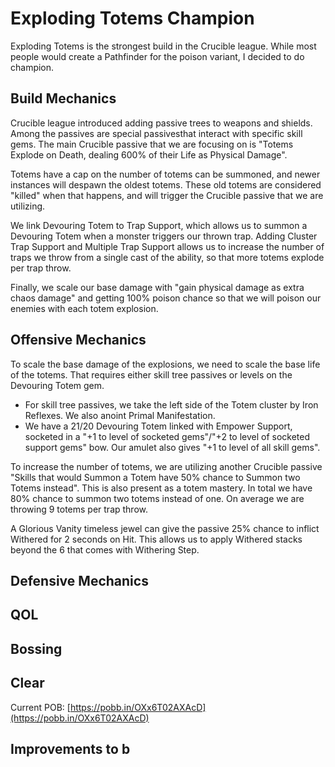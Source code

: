 # Exploding Totems Champion

Exploding Totems is the strongest build in the Crucible league. While most people would create a Pathfinder for the poison variant, I decided to do champion.


## Build Mechanics
Crucible league introduced adding passive trees to weapons and shields. Among the passives are special passivesthat interact with specific skill gems. The main Crucible passive that we are focusing on is "Totems Explode on Death, dealing 600% of their Life as Physical Damage".

Totems have a cap on the number of totems can be summoned, and newer instances will despawn the oldest totems. These old totems are considered "killed" when that happens, and will trigger the Crucible passive that we are utilizing. 

We link Devouring Totem to Trap Support, which allows us to summon a Devouring Totem when a monster triggers our thrown trap. Adding Cluster Trap Support and Multiple Trap Support allows us to increase the number of traps we throw from a single cast of the ability, so that more totems explode per trap throw.

Finally, we scale our base damage with "gain physical damage as extra chaos damage" and getting 100% poison chance so that we will poison our enemies with each totem explosion. 

## Offensive Mechanics
To scale the base damage of the explosions, we need to scale the base life of the totems. That requires either skill tree passives or levels on the Devouring Totem gem. 
- For skill tree passives, we take the left side of the Totem cluster by Iron Reflexes. We also anoint Primal Manifestation.
- We have a 21/20 Devouring Totem linked with Empower Support, socketed in a "+1 to level of socketed gems"/"+2 to level of socketed support gems" bow. Our amulet also gives "+1 to level of all skill gems".

To increase the number of totems, we are utilizing another Crucible passive "Skills that would Summon a Totem have 50% chance to Summon two Totems instead". This is also present as a totem mastery. In total we have 80% chance to summon two totems instead of one. On average we are throwing 9 totems per trap throw.

A Glorious Vanity timeless jewel can give the passive 25% chance to inflict Withered for 2 seconds on Hit. This allows us to apply Withered stacks beyond the 6 that comes with Withering Step.
## Defensive Mechanics

## QOL

## Bossing

## Clear






Current POB: [https://pobb.in/OXx6T02AXAcD](https://pobb.in/OXx6T02AXAcD)

## Improvements to b
